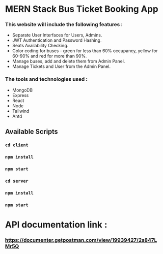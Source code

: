 # MERN Stack Bus Ticket Booking App

### This website will include the following features :

- Separate User Interfaces for Users, Admins.
- JWT Authentication and Password Hashing.
- Seats Availability Checking.
- Color coding for buses - green for less than 60% occupancy, yellow for 60-90% and red for more than 90%.
- Manage buses, add and delete them from Admin Panel.
- Manage Tickets and User from the Admin Panel.

### The tools and technologies used :

- MongoDB
- Express
- React
- Node
- Tailwind
- Antd

## Available Scripts

### `cd client`
### `npm install`
### `npm start`

### `cd server`
### `npm install`
### `npm start`

# API documentation link :
### https://documenter.getpostman.com/view/19939427/2s847LMr5Q
